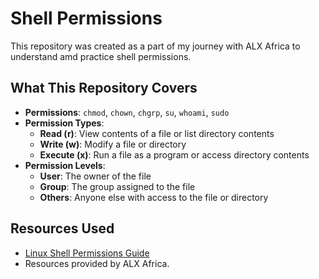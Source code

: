 # Shell Permissions 
This repository was created as a part of my journey with ALX Africa to understand amd practice shell permissions.

## What This Repository Covers

- **Permissions**: `chmod`, `chown`, `chgrp`, `su`, `whoami`, `sudo`
- **Permission Types**:
  - **Read (r)**: View contents of a file or list directory contents
  - **Write (w)**: Modify a file or directory
  - **Execute (x)**: Run a file as a program or access directory contents
- **Permission Levels**:
  - **User**: The owner of the file
  - **Group**: The group assigned to the file
  - **Others**: Anyone else with access to the file or directory


## Resources Used

- [Linux Shell Permissions Guide](https://linuxize.com/post/understanding-linux-file-permissions/)
- Resources provided by ALX Africa.
